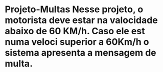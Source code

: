 # Projeto-Multas Nesse projeto, o motorista deve estar na valocidade abaixo de 60 KM/h. Caso ele est numa veloci superior a 60Km/h  o sistema apresenta a mensagem de multa.
